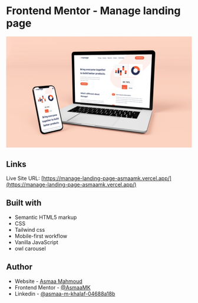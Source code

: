 # Frontend Mentor - Manage landing page

![Design preview for Manage landing page](./preview/preview.png)


## Links

Live Site URL: [https://manage-landing-page-asmaamk.vercel.app/](https://manage-landing-page-asmaamk.vercel.app/)


## Built with

- Semantic HTML5 markup
- CSS
- Tailwind css
- Mobile-first workflow
- Vanilla JavaScript
- owl carousel


## Author

- Website - [Asmaa Mahmoud](https://asmaa-mahmoud.vercel.app/)
- Frontend Mentor - [@AsmaaMK](https://www.frontendmentor.io/profile/AsmaaMK)
- Linkedin - [@asmaa-m-khalaf-04688a18b](https://www.linkedin.com/in/asmaa-m-khalaf-04688a18b/)

